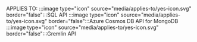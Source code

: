 APPLIES TO: :::image type="icon" source="media/applies-to/yes-icon.svg" border="false":::SQL API :::image type="icon" source="media/applies-to/yes-icon.svg" border="false":::Azure Cosmos DB API for MongoDB :::image type="icon" source="media/applies-to/yes-icon.svg" border="false":::Gremlin API
